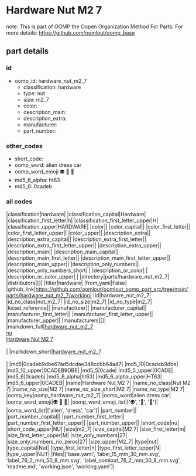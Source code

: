 # Hardware Nut M2 7  

note: This is part of OOMP the Oopen Organization Method For Parts. For more details: https://github.com/oomlout/oomp_base

##  part details





### id
* oomp_id: hardware_nut_m2_7
  * classification: hardware
  * type: nut
  * size: m2_7
  * color: 
  * description_main: 
  * description_extra: 
  * manufacturer: 
  * part_number: 

### other_codes
* short_code: 
* oomp_word: alien dress car
* oomp_word_emoji :alien: :dress: :car:
* md5_6_alpha: ht63
* md5_6: 0cadeb

### all codes 
|classification|hardware|
|classification_capital|Hardware|
|classification_first_letter|h|
|classification_first_letter_upper|H|
|classification_upper|HARDWARE|
|color||
|color_capital||
|color_first_letter||
|color_first_letter_upper||
|color_upper||
|description_extra||
|description_extra_capital||
|description_extra_first_letter||
|description_extra_first_letter_upper||
|description_extra_upper||
|description_main||
|description_main_capital||
|description_main_first_letter||
|description_main_first_letter_upper||
|description_main_upper||
|description_only_numbers||
|description_only_numbers_short| |
|description_or_color| |
|description_or_color_upper| |
|directory|parts/hardware_nut_m2_7|
|distributors|[]|
|filter|hardware|
|from_yaml|False|
|github_link|https://github.com/oomlout/oomlout_oomp_part_src/tree/main/parts/hardware_nut_m2_7/working|
|id|hardware_nut_m2_7|
|id_no_class|nut_m2_7|
|id_no_size|m2_7|
|id_no_type|m2_7|
|kicad_reference||
|manufacturer||
|manufacturer_capital||
|manufacturer_first_letter||
|manufacturer_first_letter_upper||
|manufacturer_upper||
|manufacturers|[]|
|markdown_full|[hardware_nut_m2_7](https://github.com/oomlout/oomlout_oomp_part_src/tree/main/parts/hardware_nut_m2_7/working)<br>[nu](https://github.com/oomlout/oomlout_oomp_part_src/tree/main/parts/hardware_nut_m2_7/working)<br>[Hardware Nut M2 7](https://github.com/oomlout/oomlout_oomp_part_src/tree/main/parts/hardware_nut_m2_7/working)<br><br>|
|markdown_short|[hardware_nut_m2_7](https://github.com/oomlout/oomlout_oomp_part_src/tree/main/parts/hardware_nut_m2_7/working)<br><br>|
|md5|0cadeb9dbe67ad5dcdae348ccbb64a47|
|md5_10|0cadeb9dbe|
|md5_10_upper|0CADEB9DBE|
|md5_5|0cade|
|md5_5_upper|0CADE|
|md5_6|0cadeb|
|md5_6_alpha|ht63|
|md5_6_alpha_upper|HT63|
|md5_6_upper|0CADEB|
|name|Hardware Nut M2 7|
|name_no_class|Nut M2 7|
|name_no_size|M2 7|
|name_no_size_short|M2 7|
|name_no_type|M2 7|
|oomp_key|oomp_hardware_nut_m2_7|
|oomp_word|alien dress car|
|oomp_word_emoji|:alien: :dress: :car:|
|oomp_word_emoji_list|[':alien:', ':dress:', ':car:']|
|oomp_word_list|['alien', 'dress', 'car']|
|part_number||
|part_number_capital||
|part_number_first_letter||
|part_number_first_letter_upper||
|part_number_upper||
|short_code|nu|
|short_code_upper|NU|
|size|m2_7|
|size_capital|M2.7|
|size_first_letter|m|
|size_first_letter_upper|M|
|size_only_numbers|27|
|size_only_numbers_no_zeros|27|
|size_upper|M2_7|
|type|nut|
|type_capital|Nut|
|type_first_letter|n|
|type_first_letter_upper|N|
|type_upper|NUT|
|files|['base.yaml', 'label_15_mm_30_mm.svg', 'label_76_2_mm_50_8_mm.svg', 'label_oomlout_76_2_mm_50_8_mm.svg', 'readme.md', 'working.json', 'working.yaml']|

